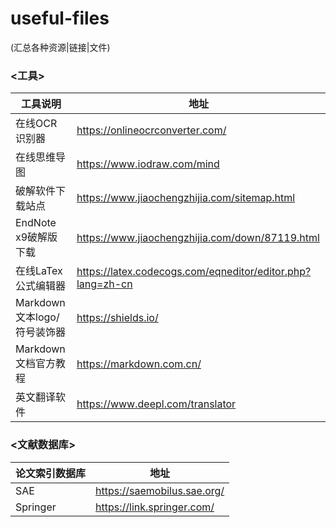 # useful-files
(汇总各种资源|链接|文件)

### <工具>
| 工具说明 | 地址 |
| --- | ---
| 在线OCR识别器 | https://onlineocrconverter.com/ | 
| 在线思维导图 | https://www.iodraw.com/mind |
| 破解软件下载站点 | https://www.jiaochengzhijia.com/sitemap.html |
| EndNote x9破解版下载 | https://www.jiaochengzhijia.com/down/87119.html |
| 在线LaTex公式编辑器 | https://latex.codecogs.com/eqneditor/editor.php?lang=zh-cn |
| Markdown文本logo/符号装饰器 | https://shields.io/ |
| Markdown文档官方教程 | https://markdown.com.cn/ |
| 英文翻译软件 | https://www.deepl.com/translator |

### <文献数据库>
| 论文索引数据库 | 地址 |
| --- | --- |
| SAE | https://saemobilus.sae.org/ |
| Springer | https://link.springer.com/ |

